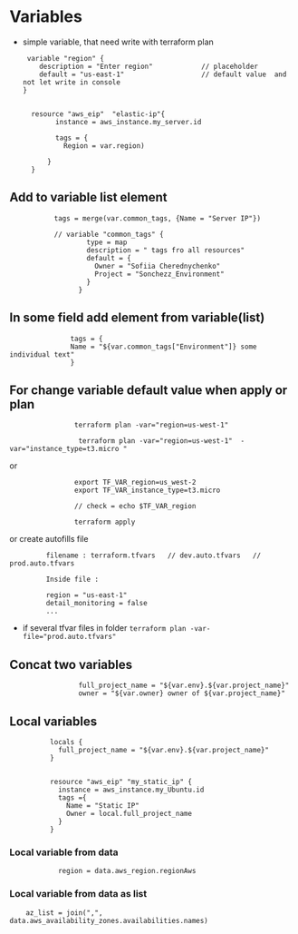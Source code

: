 # Variables 


- simple variable, that need write with terraform plan


       variable "region" {
          description = "Enter region"            // placeholder
          default = "us-east-1"                   // default value  and not let write in console
      }
        
        
        resource "aws_eip"  "elastic-ip"{
              instance = aws_instance.my_server.id

              tags = {
                Region = var.region)

            }
        }

## Add to variable list element

               tags = merge(var.common_tags, {Name = "Server IP"})
               
               // variable "common_tags" {
                       type = map
                       description = " tags fro all resources"
                       default = {
                         Owner = "Sofiia Cherednychenko"
                         Project = "Sonchezz_Environment"
                       }
                     }

## In some field add element from variable(list)

                   tags = {
                   Name = "${var.common_tags["Environment"]} some individual text"
                   }


## For change variable default value when apply or plan

                    terraform plan -var="region=us-west-1"
                    
                     terraform plan -var="region=us-west-1"  -var="instance_type=t3.micro "

or 

                    export TF_VAR_region=us_west-2 
                    export TF_VAR_instance_type=t3.micro
                    
                    // check = echo $TF_VAR_region
                    
                    terraform apply

or create autofills file

             filename : terraform.tfvars   // dev.auto.tfvars   // prod.auto.tfvars
             
             Inside file : 
             
             region = "us-east-1"
             detail_monitoring = false
             ...

- if several tfvar files in folder  `` terraform plan -var-file="prod.auto.tfvars" ``

 
## Concat two variables 

                     full_project_name = "${var.env}.${var.project_name}"
                     owner = "${var.owner} owner of ${var.project_name}"
                     
## Local variables

              locals {
                full_project_name = "${var.env}.${var.project_name}"
              }


              resource "aws_eip" "my_static_ip" {
                instance = aws_instance.my_Ubuntu.id
                tags ={
                  Name = "Static IP"
                  Owner = local.full_project_name
                }
              }

### Local variable from data

                region = data.aws_region.regionAws
                
### Local variable from data as list

        az_list = join(",", data.aws_availability_zones.availabilities.names)
